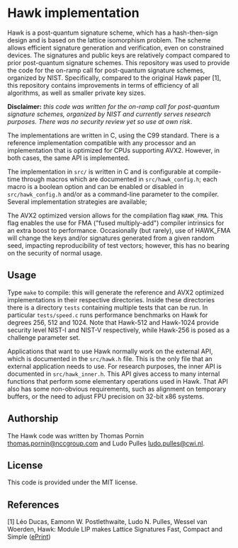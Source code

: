 # Hawk implementation

Hawk is a post-quantum signature scheme, which has a hash-then-sign design and is based on the lattice isomorphism problem. The scheme allows efficient signature generation and verification, even on constrained devices. The signatures and public keys are relatively compact compared to prior post-quantum signature schemes.
This repository was used to provide the code for the on-ramp call for post-quantum signature schemes, organized by NIST.
Specifically, compared to the original Hawk paper [1], this repository contains improvements in terms of efficiency of all algorithms, as well as smaller private key sizes.

**Disclaimer:** *this code was written for the on-ramp call for post-quantum signature schemes, organized by NIST and currently serves research purposes. There was no security review yet so use at own risk*.

The implementations are written in C, using the C99 standard. There is a reference implementation compatible with any processor and an implementation that is optimized for CPUs supporting AVX2.
However, in both cases, the same API is implemented.

The implementation in `src/` is written in C and is configurable at compile-time through macros which are documented in `src/hawk_config.h`; each macro is a boolean option and can be enabled or disabled in `src/hawk_config.h` and/or as a command-line parameter to the compiler. Several implementation strategies are available;

The AVX2 optimized version allows for the compilation flag `HAWK_FMA`. This flag enables the use for FMA ("fused multiply-add") compiler intrinsics for an extra boost to performance. Occasionally (but rarely), use of HAWK_FMA will change the keys and/or signatures generated from a given random seed, impacting reproducibility of test vectors; however, this has no bearing on the security of normal usage.

## Usage

Type `make` to compile: this will generate the reference and AVX2 optimized implementations in their respective directories.
Inside these directories there is a directory `tests` containing multiple tests that can be run.
In particular `tests/speed.c` runs performance benchmarks on Hawk for degrees 256, 512 and 1024.
Note that Hawk-512 and Hawk-1024 provide security level NIST-I and NIST-V respectively, while Hawk-256 is posed as a challenge parameter set.

Applications that want to use Hawk normally work on the external API, which is documented in the `src/hawk.h` file. This is the only file that an external application needs to use. For research purposes, the inner API is documented in `src/hawk_inner.h`. This API gives access to many internal functions that perform some elementary operations used in Hawk. That API also has some non-obvious requirements, such as alignment on temporary buffers, or the need to adjust FPU precision on 32-bit x86 systems.

## Authorship

The Hawk code was written by Thomas Pornin <thomas.pornin@nccgroup.com> and Ludo Pulles <ludo.pulles@cwi.nl>.

## License

This code is provided under the MIT license.

## References

[1] Léo Ducas, Eamonn W. Postlethwaite, Ludo N. Pulles, Wessel van Woerden, Hawk: Module LIP makes Lattice Signatures Fast, Compact and Simple ([ePrint](https://eprint.iacr.org/2022/1155))

